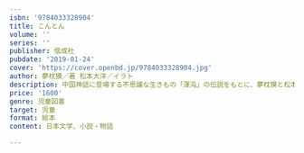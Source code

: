 ```yaml
---
isbn: '9784033328904'
title: こんとん
volume: ''
series: ''
publisher: 偕成社
pubdate: '2019-01-24'
cover: 'https://cover.openbd.jp/9784033328904.jpg'
author: 夢枕獏／著 松本大洋／イラト
description: 中国神話に登場する不思議な生きもの「渾沌」の伝説をもとに、夢枕獏と松本大洋のコンビが新たに創りだした切なくも愛しい物語。
price: '1600'
genre: 児童図書
target: 児童
format: 絵本
content: 日本文学、小説・物語

---
```

